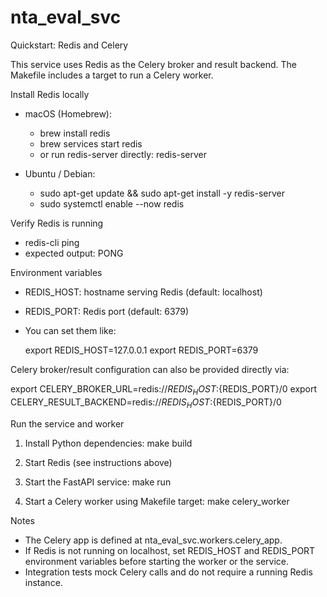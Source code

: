 # nta_eval_svc

Quickstart: Redis and Celery

This service uses Redis as the Celery broker and result backend. The Makefile includes a target to run a Celery worker.

Install Redis locally

- macOS (Homebrew):
  - brew install redis
  - brew services start redis
  - or run redis-server directly: redis-server

- Ubuntu / Debian:
  - sudo apt-get update && sudo apt-get install -y redis-server
  - sudo systemctl enable --now redis

Verify Redis is running

- redis-cli ping
- expected output: PONG

Environment variables

- REDIS_HOST: hostname serving Redis (default: localhost)
- REDIS_PORT: Redis port (default: 6379)
- You can set them like:

  export REDIS_HOST=127.0.0.1
  export REDIS_PORT=6379

Celery broker/result configuration can also be provided directly via:

  export CELERY_BROKER_URL=redis://${REDIS_HOST}:${REDIS_PORT}/0
  export CELERY_RESULT_BACKEND=redis://${REDIS_HOST}:${REDIS_PORT}/0

Run the service and worker

1. Install Python dependencies:
   make build

2. Start Redis (see instructions above)

3. Start the FastAPI service:
   make run

4. Start a Celery worker using Makefile target:
   make celery_worker

Notes

- The Celery app is defined at nta_eval_svc.workers.celery_app.
- If Redis is not running on localhost, set REDIS_HOST and REDIS_PORT environment variables before starting the worker or the service.
- Integration tests mock Celery calls and do not require a running Redis instance.
